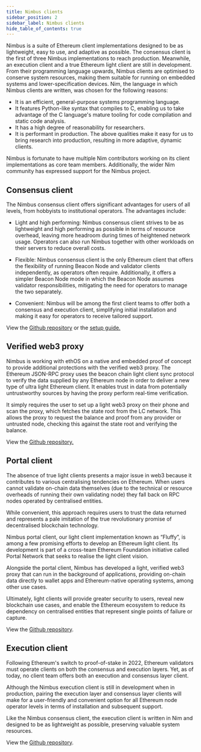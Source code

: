 ```yaml
---
title: Nimbus clients 
sidebar_position: 2
sidebar_label: Nimbus clients
hide_table_of_contents: true
---
```


Nimbus is a suite of Ethereum client implementations designed to be as lightweight, easy to use, and adaptive as possible. The consensus client is the first of three Nimbus implementations to reach production. Meanwhile, an execution client and a true Ethereum light client are still in development.
From their programming language upwards, Nimbus clients are optimised to conserve system resources, making them suitable for running on embedded systems and lower-specification devices. Nim, the language in which Nimbus clients are written, was chosen for the following reasons:

- It is an efficient, general-purpose systems programming language.
- It features Python-like syntax that compiles to C, enabling us to take advantage of the C language's mature tooling for code compilation and static code analysis.
- It has a high degree of reasonability for researchers.
- It is performant in production.
The above qualities make it easy for us to bring research into production, resulting in more adaptive, dynamic clients.

Nimbus is fortunate to have multiple Nim contributors working on its client implementations as core team members. Additionally, the wider Nim community has expressed support for the Nimbus project.

## Consensus client

The Nimbus consensus client offers significant advantages for users of all levels, from hobbyists to institutional operators. The advantages include:

- Light and high performing: Nimbus consensus client strives to be as lightweight and high performing as possible in terms of resource overhead, leaving more headroom during times of heightened network usage. Operators can also run Nimbus together with other workloads on their servers to reduce overall costs.

- Flexible: Nimbus consensus client is the only Ethereum client that offers the flexibility of running Beacon Node and validator clients independently, as operators often require. Additionally, it offers a simpler Beacon Node mode in which the Beacon Node assumes validator responsibilities, mitigating the need for operators to manage the two separately.

- Convenient: Nimbus will be among the first client teams to offer both a consensus and execution client, simplifying initial installation and making it easy for operators to receive tailored support.

View the [Github repository](https://github.com/status-im/nimbus-eth1/tree/master/nimbus) or the [setup guide.](https://nimbus.guide/quick-start.html) 

## Verified web3 proxy

Nimbus is working with ethOS on a native and embedded proof of concept to provide additional protections with the verified web3 proxy. The Ethereum JSON-RPC proxy uses the beacon chain light client sync protocol to verify the data supplied by any Ethereum node in order to deliver a new type of ultra light Ethereum client. It enables trust in data from potentially untrustworthy sources by having the proxy perform real-time verification.

It simply requires the user to set up a light web3 proxy on their phone and scan the proxy, which fetches the state root from the LC network. This allows the proxy to request the balance and proof from any provider or untrusted node, checking this against the state root and verifying the balance.

View the [Github repository.](https://github.com/status-im/nimbus-eth1/tree/master/nimbus_verified_proxy)

## Portal client

The absence of true light clients presents a major issue in web3 because it contributes to various centralising tendencies on Ethereum. When users cannot validate on-chain data themselves (due to the technical or resource overheads of running their own validating node) they fall back on RPC nodes operated by centralised entities. 

While convenient, this approach requires users to trust the data returned and represents a pale imitation of the true revolutionary promise of decentralised blockchain technology.

Nimbus portal client, our light client implementation known as “Fluffy”, is among a few promising efforts to develop an Ethereum light client. Its development is part of a cross-team Ethereum Foundation initiative called Portal Network that seeks to realise the light client vision. 

Alongside the portal client, Nimbus has developed a light, verified web3 proxy that can run in the background of applications, providing on-chain data directly to wallet apps and Ethereum-native operating systems, among other use cases. 

Ultimately, light clients will provide greater security to users, reveal new blockchain use cases, and enable the Ethereum ecosystem to reduce its dependency on centralised entities that represent single points of failure or capture.


View the [Github repository](https://github.com/status-im/nimbus-eth1/tree/master/fluffy).

## Execution client
Following Ethereum's switch to proof-of-stake in 2022, Ethereum validators must operate clients on both the consensus and execution layers. Yet, as of today, no client team offers both an execution and consensus layer client.

Although the Nimbus execution client is still in development when in production, pairing the execution layer and consensus layer clients will make for a user-friendly and convenient option for all Ethereum node operator levels in terms of installation and subsequent support.

Like the Nimbus consensus client, the execution client is written in Nim and designed to be as lightweight as possible, preserving valuable system resources.

View the [Github repository](https://github.com/status-im/nimbus-eth1).
